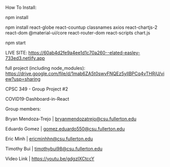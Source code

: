 
How To Install:

npm install

npm install react-globe react-countup classnames axios react-chartjs-2 react-dom @material-ui/core react-router-dom react-scripts chart.js

npm start

LIVE SITE: https://60ab4d2fe9a4ee1d1c70a260--elated-easley-733ed3.netlify.app

full project (including node_modules): https://drive.google.com/file/d/1mab6ZA5t0swvFNQEz5yllBPCq4vTHRjU/view?usp=sharing

CPSC 349 - Group Project #2

COVID19-Dashboard-in-React

Group members:

Bryan Mendoza-Trejo | bryanmendozatrejo@csu.fullerton.edu

Eduardo Gomez | gomez.eduardo550@csu.fullerton.edu

Eric Minh | ericminhhn@csu.fullerton.edu

Timothy Bui | timothybui98@csu.fullerton.edu

Video Link | https://youtu.be/gdgzIXCtccY
